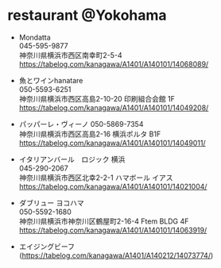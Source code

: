 # restaurant @Yokohama

- Mondatta  
045-595-9877  
神奈川県横浜市西区南幸町2-5-4   
https://tabelog.com/kanagawa/A1401/A140101/14068089/  


- 魚とワインhanatare  
050-5593-6251  
神奈川県横浜市西区高島2-10-20 印刷組合会館 1F  
https://tabelog.com/kanagawa/A1401/A140101/14049208/  

- パッパーレ・ヴィーノ
050-5869-7354  
神奈川県横浜市西区高島2-16 横浜ポルタ B1F  
https://tabelog.com/kanagawa/A1401/A140101/14049011/  

- イタリアンバール　ロジック 横浜  
045-290-2067  
神奈川県横浜市西区北幸2-2-1 ハマボール イアス  
https://tabelog.com/kanagawa/A1401/A140101/14021004/  

- ダブリュー ヨコハマ  
050-5592-1680  
神奈川県横浜市神奈川区鶴屋町2-16-4 Ftem BLDG 4F  
https://tabelog.com/kanagawa/A1401/A140101/14063919/ 

- エイジングビーフ (https://tabelog.com/kanagawa/A1401/A140212/14073774/)
